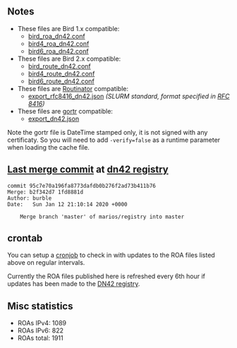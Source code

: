 ## Notes

- These files are Bird 1.x compatible:
  - [bird_roa_dn42.conf](bird_roa_dn42.conf)
  - [bird4_roa_dn42.conf](bird4_roa_dn42.conf)
  - [bird6_roa_dn42.conf](bird6_roa_dn42.conf)
- These files are Bird 2.x compatible:
  - [bird_route_dn42.conf](bird_route_dn42.conf)
  - [bird4_route_dn42.conf](bird4_route_dn42.conf)
  - [bird6_route_dn42.conf](bird6_route_dn42.conf)
- These files are [Routinator][2] compatible:
  - [export_rfc8416_dn42.json](export_rfc8416_dn42.json) _(SLURM standard, format specified in [RFC 8416][4])_
- These files are [gortr][3] compatible:
  - [export_dn42.json](export_dn42.json)

Note the gortr file is DateTime stamped only, it is not signed with any certificaty. So you will need to add
`-verify=false` as a runtime parameter when loading the cache file.

## [Last merge commit][0] at [dn42 registry][1]

```
commit 95c7e70a196fa8773dafdb0b276f2ad73b411b76
Merge: b2f342d7 1fd8881d
Author: burble
Date:   Sun Jan 12 21:10:14 2020 +0000

    Merge branch 'master' of marios/registry into master
```

## crontab

You can setup a [cronjob][5] to check in with updates to the ROA files listed
above on regular intervals.

Currently the ROA files published here is refreshed every 6th hour if
updates has been made to the [DN42 registry][1].

## Misc statistics

- ROAs IPv4:  1089
- ROAs IPv6:  822
- ROAs total: 1911

[0]: https://git.dn42.us/dn42/registry/commit/95c7e70a196fa8773dafdb0b276f2ad73b411b76
[1]: https://git.dn42.us/dn42/registry
[2]: https://github.com/NLnetLabs/routinator
[3]: https://github.com/cloudflare/gortr
[4]: https://tools.ietf.org/html/rfc8416
[5]: doc/crontab.md


